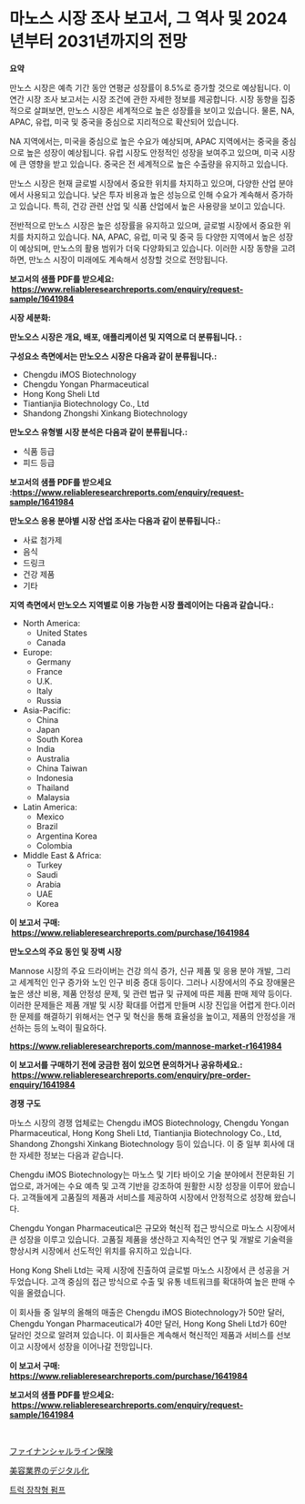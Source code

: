 <p><h1>마노스 시장 조사 보고서, 그 역사 및 2024년부터 2031년까지의 전망</h1></p><p><strong>요약</strong></p>
<p><p>만노스 시장은 예측 기간 동안 연평균 성장률이 8.5%로 증가할 것으로 예상됩니다. 이 연간 시장 조사 보고서는 시장 조건에 관한 자세한 정보를 제공합니다. 시장 동향을 집중적으로 살펴보면, 만노스 시장은 세계적으로 높은 성장률을 보이고 있습니다. 물론, NA, APAC, 유럽, 미국 및 중국을 중심으로 지리적으로 확산되어 있습니다.</p><p>NA 지역에서는, 미국을 중심으로 높은 수요가 예상되며, APAC 지역에서는 중국을 중심으로 높은 성장이 예상됩니다. 유럽 시장도 안정적인 성장을 보여주고 있으며, 미국 시장에 큰 영향을 받고 있습니다. 중국은 전 세계적으로 높은 수출량을 유지하고 있습니다.</p><p>만노스 시장은 현재 글로벌 시장에서 중요한 위치를 차지하고 있으며, 다양한 산업 분야에서 사용되고 있습니다. 낮은 투자 비용과 높은 성능으로 인해 수요가 계속해서 증가하고 있습니다. 특히, 건강 관련 산업 및 식품 산업에서 높은 사용량을 보이고 있습니다.</p><p>전반적으로 만노스 시장은 높은 성장률을 유지하고 있으며, 글로벌 시장에서 중요한 위치를 차지하고 있습니다. NA, APAC, 유럽, 미국 및 중국 등 다양한 지역에서 높은 성장이 예상되며, 만노스의 활용 범위가 더욱 다양화되고 있습니다. 이러한 시장 동향을 고려하면, 만노스 시장이 미래에도 계속해서 성장할 것으로 전망됩니다.</p></p>
<p><strong>보고서의 샘플 PDF를 받으세요: &nbsp;<a href="https://www.reliableresearchreports.com/enquiry/request-sample/1641984">https://www.reliableresearchreports.com/enquiry/request-sample/1641984</a></strong></p>
<p><strong>시장 세분화:</strong></p>
<p><strong> 만노오스 시장은 개요, 배포, 애플리케이션 및 지역으로 더 분류됩니다. :</strong></p>
<p><strong>구성요소 측면에서는 만노오스 시장은 다음과 같이 분류됩니다.:</strong></p>
<p><ul><li>Chengdu iMOS Biotechnology</li><li>Chengdu Yongan Pharmaceutical</li><li>Hong Kong Sheli Ltd</li><li>Tiantianjia Biotechnology Co., Ltd</li><li>Shandong Zhongshi Xinkang Biotechnology</li></ul></p>
<p><strong> 만노오스 유형별 시장 분석은 다음과 같이 분류됩니다.:</strong></p>
<p><ul><li>식품 등급</li><li>피드 등급</li></ul></p>
<p><strong>보고서의 샘플 PDF를 받으세요 :<a href="https://www.reliableresearchreports.com/enquiry/request-sample/1641984">https://www.reliableresearchreports.com/enquiry/request-sample/1641984</a></strong></p>
<p><strong> 만노오스 응용 분야별 시장 산업 조사는 다음과 같이 분류됩니다.:</strong></p>
<p><ul><li>사료 첨가제</li><li>음식</li><li>드링크</li><li>건강 제품</li><li>기타</li></ul></p>
<p><strong>지역 측면에서 만노오스 지역별로 이용 가능한 시장 플레이어는 다음과 같습니다.:</strong></p>
<p><ul>
    <li>
        North America:
        <ul>
            <li>United States</li>
            <li>Canada</li>
        </ul>
    </li>
    <li>
        Europe:
        <ul>
            <li>Germany</li>
            <li>France</li>
            <li>U.K.</li>
            <li>Italy</li>
            <li>Russia</li>
        </ul>
    </li>
    <li>
        Asia-Pacific:
        <ul>
            <li>China</li>
            <li>Japan</li>
            <li>South Korea</li>
            <li>India</li>
            <li>Australia</li>
            <li>China Taiwan</li>
            <li>Indonesia</li>
            <li>Thailand</li>
            <li>Malaysia</li>
        </ul>
    </li>
    <li>
        Latin America:
        <ul>
            <li>Mexico</li>
            <li>Brazil</li>
            <li>Argentina Korea</li>
            <li>Colombia</li>
        </ul>
    </li>
    <li>
        Middle East & Africa:
        <ul>
            <li>Turkey</li>
            <li>Saudi</li>
            <li>Arabia</li>
            <li>UAE</li>
            <li>Korea</li>
        </ul>
    </li>
    </ul></p>
<p><strong>이 보고서 구매: &nbsp;<a href="https://www.reliableresearchreports.com/purchase/1641984">https://www.reliableresearchreports.com/purchase/1641984</a></strong></p>
<p><strong>만노오스의 주요 동인 및 장벽 시장</strong></p>
<p><p>Mannose 시장의 주요 드라이버는 건강 의식 증가, 신규 제품 및 응용 분야 개발, 그리고 세계적인 인구 증가와 노인 인구 비중 증대 등이다. 그러나 시장에서의 주요 장애물은 높은 생산 비용, 제품 안정성 문제, 및 관련 법규 및 규제에 따른 제품 판매 제약 등이다. 이러한 문제들은 제품 개발 및 시장 확대를 어렵게 만들며 시장 진입을 어렵게 한다.이러한 문제를 해결하기 위해서는 연구 및 혁신을 통해 효율성을 높이고, 제품의 안정성을 개선하는 등의 노력이 필요하다.</p></p>
<p><strong><a href="https://www.reliableresearchreports.com/mannose-market-r1641984">https://www.reliableresearchreports.com/mannose-market-r1641984</a></strong></p>
<p><strong>이 보고서를 구매하기 전에 궁금한 점이 있으면 문의하거나 공유하세요.: &nbsp;<a href="https://www.reliableresearchreports.com/enquiry/pre-order-enquiry/1641984">https://www.reliableresearchreports.com/enquiry/pre-order-enquiry/1641984</a></strong></p>
<p><strong>경쟁 구도</strong></p>
<p><p>마노스 시장의 경쟁 업체로는 Chengdu iMOS Biotechnology, Chengdu Yongan Pharmaceutical, Hong Kong Sheli Ltd, Tiantianjia Biotechnology Co., Ltd, Shandong Zhongshi Xinkang Biotechnology 등이 있습니다. 이 중 일부 회사에 대한 자세한 정보는 다음과 같습니다.</p><p>Chengdu iMOS Biotechnology는 마노스 및 기타 바이오 기술 분야에서 전문화된 기업으로, 과거에는 수요 예측 및 고객 기반을 강조하여 원활한 시장 성장을 이루어 왔습니다. 고객들에게 고품질의 제품과 서비스를 제공하여 시장에서 안정적으로 성장해 왔습니다.</p><p>Chengdu Yongan Pharmaceutical은 규모와 혁신적 접근 방식으로 마노스 시장에서 큰 성장을 이루고 있습니다. 고품질 제품을 생산하고 지속적인 연구 및 개발로 기술력을 향상시켜 시장에서 선도적인 위치를 유지하고 있습니다.</p><p>Hong Kong Sheli Ltd는 국제 시장에 진출하여 글로벌 마노스 시장에서 큰 성공을 거두었습니다. 고객 중심의 접근 방식으로 수출 및 유통 네트워크를 확대하여 높은 판매 수익을 올렸습니다.</p><p>이 회사들 중 일부의 올해의 매출은 Chengdu iMOS Biotechnology가 50만 달러, Chengdu Yongan Pharmaceutical가 40만 달러, Hong Kong Sheli Ltd가 60만 달러인 것으로 알려져 있습니다. 이 회사들은 계속해서 혁신적인 제품과 서비스를 선보이고 시장에서 성장을 이어나갈 전망입니다.</p></p>
<p><strong>이 보고서 구매: &nbsp; <a href="https://www.reliableresearchreports.com/purchase/1641984">https://www.reliableresearchreports.com/purchase/1641984</a></strong></p>
<p><strong>보고서의 샘플 PDF를 받으세요: &nbsp;<a href="https://www.reliableresearchreports.com/enquiry/request-sample/1641984">https://www.reliableresearchreports.com/enquiry/request-sample/1641984</a></strong><strong></strong></p>
<p>&nbsp;</p>
<p><p><a href="https://medium.com/@lucasrandall2020/%E9%87%91%E8%9E%8D%E3%83%A9%E3%82%A4%E3%83%B3%E4%BF%9D%E9%99%BA%E5%B8%82%E5%A0%B4-%E7%AB%B6%E4%BA%89%E5%88%86%E6%9E%90-%E5%B8%82%E5%A0%B4%E5%8B%95%E5%90%91-%E3%81%8A%E3%82%88%E3%81%B32031%E5%B9%B4%E3%81%BE%E3%81%A7%E3%81%AE%E4%BA%88%E6%B8%AC-f150bd4ecc7e">ファイナンシャルライン保険</a></p><p><a href="https://medium.com/@elihomenick1943/%E7%BE%8E%E5%AE%B9%E7%94%A3%E6%A5%AD%E5%B8%82%E5%A0%B4%E3%81%AE%E3%83%87%E3%82%B8%E3%82%BF%E3%83%AB%E5%8C%96-%E5%B8%82%E5%A0%B4%E3%81%AEcagr-%E5%B8%82%E5%A0%B4%E3%83%88%E3%83%AC%E3%83%B3%E3%83%89-%E6%88%90%E9%95%B7%E6%88%A6%E7%95%A5%E3%81%AB%E9%96%A2%E3%81%99%E3%82%8B%E6%B4%9E%E5%AF%9F-68aacf2a1d21">美容業界のデジタル化</a></p><p><a href="https://medium.com/@juracy1980/%ED%8A%B8%EB%9F%AD-%EC%9E%A5%EC%B0%A9-%ED%8E%8C%ED%94%84-%EC%8B%9C%EC%9E%A5-%EB%8F%99%ED%96%A5-%EB%B0%8F-%EC%8B%9C%EC%9E%A5-%EB%B6%84%EC%84%9D%EC%9D%80-2024-2031%EB%85%84-%EA%B8%B0%EA%B0%84%EC%9D%84-%EC%98%88%EC%B8%A1%ED%96%88%EC%8A%B5%EB%8B%88%EB%8B%A4-3e2b6020b509">트럭 장착형 펌프</a></p></p>